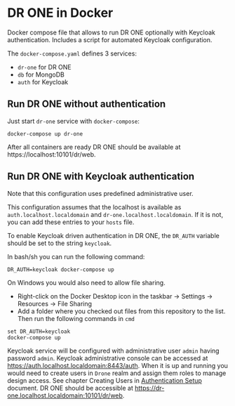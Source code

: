 # DR ONE in Docker

Docker compose file that allows to run DR ONE optionally with Keycloak
authentication. Includes a script for automated Keycloak configuration.

The `docker-compose.yaml` defines 3 services:
- `dr-one` for DR ONE
- `db` for MongoDB
- `auth` for Keycloak

## Run DR ONE without authentication

Just start `dr-one` service with `docker-compose`:

    docker-compose up dr-one

After all containers are ready DR ONE should be available at
https://localhost:10101/dr/web.

## Run DR ONE with Keycloak authentication

Note that this configuration uses predefined administrative user.

This configuration assumes that the localhost is available as
`auth.localhost.localdomain` and `dr-one.localhost.localdomain`. If it is not,
you can add these entries to your `hosts` file.

To enable Keycloak driven authentication in DR ONE, the `DR_AUTH` variable
should be set to the string `keycloak`.

In bash/sh you can run the following command:

```
DR_AUTH=keycloak docker-compose up
```

On Windows you would also need to allow file sharing. 
- Right-click on the Docker Desktop icon in the taskbar -> Settings -> Resources -> File Sharing
- Add a folder where you checked out files from this repository to the list.
Then run the following commands in `cmd`

```
set DR_AUTH=keycloak
docker-compose up
```

Keycloak service will be configured with administrative user `admin` having
password `admin`. Keycloak administrative console can be accessed at
https://auth.localhost.localdomain:8443/auth. When it is up and running you would need to create users in `Drone` realm and assign them roles to manage design access. See chapter Creating Users in [Authentication Setup](https://www.devops-community.com/uploads/1/0/2/7/102707030/authentication_setup.2020.26.pdf) document.
DR ONE should be accessible at https://dr-one.localhost.localdomain:10101/dr/web.
